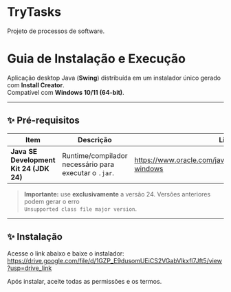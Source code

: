 # TryTasks
 Projeto de processos de software.

# Guia de Instalação e Execução

Aplicação desktop Java (**Swing**) distribuída em um instalador único gerado com **Install Creator**.  
Compatível com **Windows 10/11 (64-bit)**.

---

## ✨ Pré-requisitos

| Item | Descrição | Link oficial |
|------|-----------|--------------|
| **Java SE Development Kit 24 (JDK 24)** | Runtime/compilador necessário para executar o `.jar`. | <https://www.oracle.com/java/technologies/downloads/#jdk24-windows> |

> **Importante:** use **exclusivamente** a versão 24. Versões anteriores podem gerar o erro  
> `Unsupported class file major version`.

---

## ✨ Instalação
Acesse o link abaixo e baixe o instalador:
<https://drive.google.com/file/d/1GZP_E9dusomUEiCS2VGabVlkxfl7Jft5/view?usp=drive_link>

Após instalar, aceite todas as permissões e os termos.
